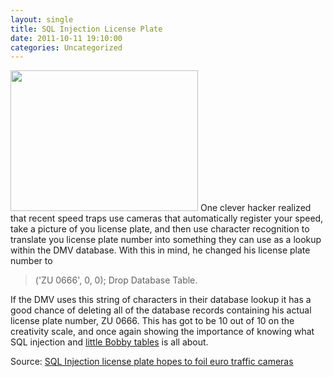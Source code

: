 ```yaml
---
layout: single
title: SQL Injection License Plate
date: 2011-10-11 19:10:00
categories: Uncategorized
---
```

<a href="/public/uploads/2011/10/for_traffic_cameras.jpg"><img class="size-medium wp-image-2248 alignright" title="for_traffic_cameras" src="/public/uploads/2011/10/for_traffic_cameras-300x225.jpg" alt="" width="300" height="225" /></a> One clever hacker realized that recent speed traps use cameras that automatically register your speed, take a picture of you license plate, and then use character recognition to translate you license plate number into something they can use as a lookup within the DMV database. With this in mind, he changed his license plate number to
<blockquote>('ZU 0666', 0, 0); Drop Database Table.</blockquote>
If the DMV uses this string of characters in their database lookup it has a good chance of deleting all of the database records containing his actual license plate number, ZU 0666. This has got to be 10 out of 10 on the creativity scale, and once again showing the importance of knowing what SQL injection and <a href="http://xkcd.com/327/">little Bobby tables</a> is all about.

Source: <a href="http://gizmodo.com/5498412/sql-injection-license-plate-hopes-to-foil-euro-traffic-cameras">SQL Injection license plate hopes to foil euro traffic cameras</a>
